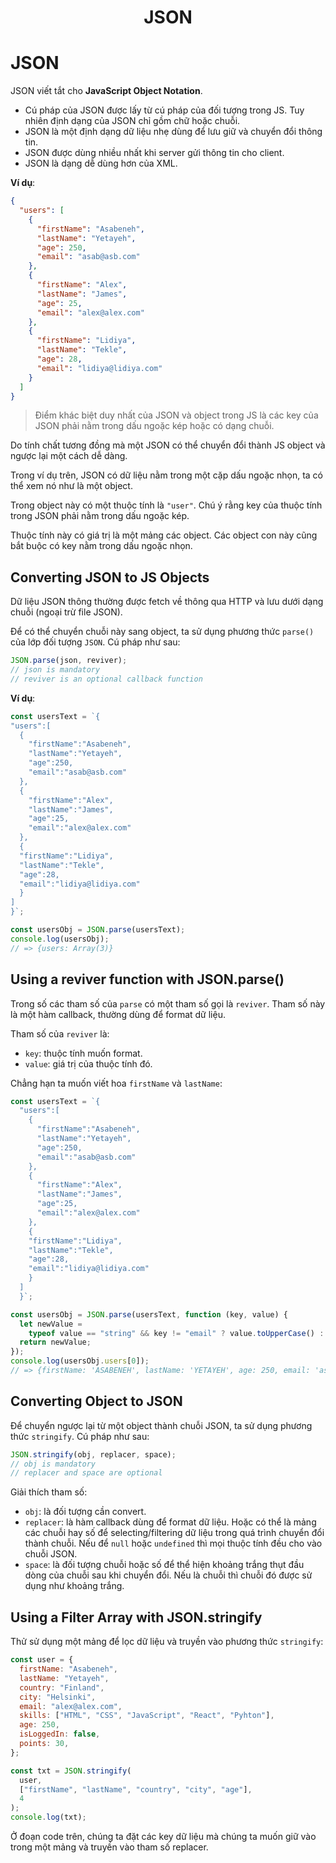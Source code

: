 <link rel='stylesheet' href='../main.css'>

<div class="title">
    <center><h1 class="bigtitle">JSON</h1></center>
</div>

# JSON

JSON viết tắt cho **JavaScript Object Notation**.

- Cú pháp của JSON được lấy từ cú pháp của đối tượng trong JS. Tuy nhiên định dạng của JSON chỉ gồm chữ hoặc chuỗi.
- JSON là một định dạng dữ liệu nhẹ dùng để lưu giữ và chuyển đổi thông tin.
- JSON được dùng nhiều nhất khi server gửi thông tin cho client.
- JSON là dạng dễ dùng hơn của XML.

**Ví dụ**:

```json
{
  "users": [
    {
      "firstName": "Asabeneh",
      "lastName": "Yetayeh",
      "age": 250,
      "email": "asab@asb.com"
    },
    {
      "firstName": "Alex",
      "lastName": "James",
      "age": 25,
      "email": "alex@alex.com"
    },
    {
      "firstName": "Lidiya",
      "lastName": "Tekle",
      "age": 28,
      "email": "lidiya@lidiya.com"
    }
  ]
}
```

> Điểm khác biệt duy nhất của JSON và object trong JS là các key của JSON phải nằm trong dấu ngoặc kép hoặc có dạng chuỗi.

Do tính chất tương đồng mà một JSON có thể chuyển đổi thành JS object và ngược lại một cách dễ dàng.

Trong ví dụ trên, JSON có dữ liệu nằm trong một cặp dấu ngoặc nhọn, ta có thể xem nó như là một object.

Trong object này có một thuộc tính là `"user"`. Chú ý rằng key của thuộc tính trong JSON phải nằm trong dấu ngoặc kép.

Thuộc tính này có giá trị là một mảng các object. Các object con này cũng bắt buộc có key nằm trong dấu ngoặc nhọn.

## Converting JSON to JS Objects

Dữ liệu JSON thông thường được fetch về thông qua HTTP và lưu dưới dạng chuỗi (ngoại trừ file JSON).

Để có thể chuyển chuỗi này sang object, ta sử dụng phương thức `parse()` của lớp đối tượng `JSON`. Cú pháp như sau:

```js
JSON.parse(json, reviver);
// json is mandatory
// reviver is an optional callback function
```

**Ví dụ**:

```js
const usersText = `{
"users":[
  {
    "firstName":"Asabeneh",
    "lastName":"Yetayeh",
    "age":250,
    "email":"asab@asb.com"
  },
  {
    "firstName":"Alex",
    "lastName":"James",
    "age":25,
    "email":"alex@alex.com"
  },
  {
  "firstName":"Lidiya",
  "lastName":"Tekle",
  "age":28,
  "email":"lidiya@lidiya.com"
  }
]
}`;

const usersObj = JSON.parse(usersText);
console.log(usersObj);
// => {users: Array(3)}
```

## Using a reviver function with JSON.parse()

Trong số các tham số của `parse` có một tham số gọi là `reviver`. Tham số này là một hàm callback, thường dùng để format dữ liệu.

Tham số của `reviver` là:

- `key`: thuộc tính muốn format.
- `value`: giá trị của thuộc tính đó.

Chẳng hạn ta muốn viết hoa `firstName` và `lastName`:

```js
const usersText = `{
  "users":[
    {
      "firstName":"Asabeneh",
      "lastName":"Yetayeh",
      "age":250,
      "email":"asab@asb.com"
    },
    {
      "firstName":"Alex",
      "lastName":"James",
      "age":25,
      "email":"alex@alex.com"
    },
    {
    "firstName":"Lidiya",
    "lastName":"Tekle",
    "age":28,
    "email":"lidiya@lidiya.com"
    }
  ]
  }`;

const usersObj = JSON.parse(usersText, function (key, value) {
  let newValue =
    typeof value == "string" && key != "email" ? value.toUpperCase() : value;
  return newValue;
});
console.log(usersObj.users[0]);
// => {firstName: 'ASABENEH', lastName: 'YETAYEH', age: 250, email: 'asab@asb.com'}
```

## Converting Object to JSON

Để chuyển ngược lại từ một object thành chuỗi JSON, ta sử dụng phương thức `stringify`. Cú pháp như sau:

```js
JSON.stringify(obj, replacer, space);
// obj is mandatory
// replacer and space are optional
```

Giải thích tham số:

- `obj`: là đối tượng cần convert.
- `replacer`: là hàm callback dùng để format dữ liệu. Hoặc có thể là mảng các chuỗi hay số để selecting/filtering dữ liệu trong quá trình chuyển đổi thành chuỗi. Nếu để `null` hoặc `undefined` thì mọi thuộc tính đều cho vào chuỗi JSON.
- `space`: là đối tượng chuỗi hoặc số để thể hiện khoảng trắng thụt đầu dòng của chuỗi sau khi chuyển đổi. Nếu là chuỗi thì chuỗi đó được sử dụng như khoảng trắng.

## Using a Filter Array with JSON.stringify

Thử sử dụng một mảng để lọc dữ liệu và truyền vào phương thức `stringify`:

```js
const user = {
  firstName: "Asabeneh",
  lastName: "Yetayeh",
  country: "Finland",
  city: "Helsinki",
  email: "alex@alex.com",
  skills: ["HTML", "CSS", "JavaScript", "React", "Pyhton"],
  age: 250,
  isLoggedIn: false,
  points: 30,
};

const txt = JSON.stringify(
  user,
  ["firstName", "lastName", "country", "city", "age"],
  4
);
console.log(txt);
```

Ở đoạn code trên, chúng ta đặt các key dữ liệu mà chúng ta muốn giữ vào trong một mảng và truyền vào tham số replacer.
